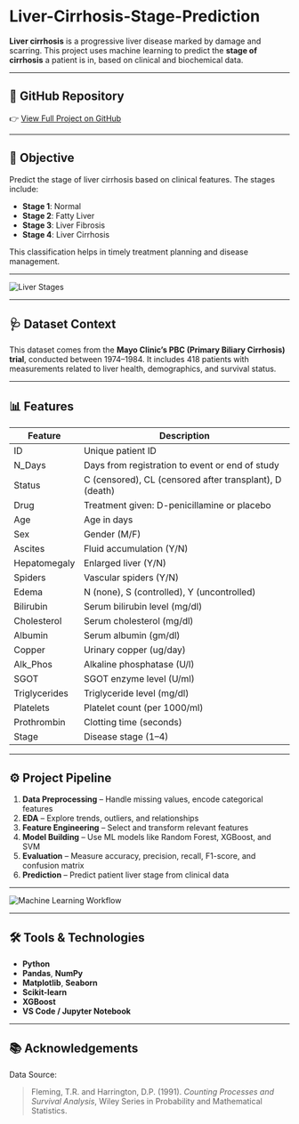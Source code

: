 
# Liver-Cirrhosis-Stage-Prediction

**Liver cirrhosis** is a progressive liver disease marked by damage and scarring. This project uses machine learning to predict the **stage of cirrhosis** a patient is in, based on clinical and biochemical data.

---

## 🔗 GitHub Repository

👉 [View Full Project on GitHub](https://github.com/Rajithareddy05/liver-cirrhosis-prediction)

---

## 🎯 Objective

Predict the stage of liver cirrhosis based on clinical features. The stages include:

* **Stage 1**: Normal
* **Stage 2**: Fatty Liver
* **Stage 3**: Liver Fibrosis
* **Stage 4**: Liver Cirrhosis

This classification helps in timely treatment planning and disease management.

---

![Liver Stages](https://img.freepik.com/free-vector/informative-illustration-stages-liver-disease-leading-cirrhosis_1308-50030.jpg?w=1380&t=st=1719405003~exp=1719405603~hmac=5d11077a0ed6d62289a60ee3cc05f5822151fc8cd88b027d8cb24ebdee6fa6b6)

---

## 🩺 Dataset Context

This dataset comes from the **Mayo Clinic’s PBC (Primary Biliary Cirrhosis) trial**, conducted between 1974–1984. It includes 418 patients with measurements related to liver health, demographics, and survival status.

---

## 📊 Features

| Feature       | Description                                             |
| ------------- | ------------------------------------------------------- |
| ID            | Unique patient ID                                       |
| N_Days        | Days from registration to event or end of study         |
| Status        | C (censored), CL (censored after transplant), D (death) |
| Drug          | Treatment given: D-penicillamine or placebo             |
| Age           | Age in days                                             |
| Sex           | Gender (M/F)                                            |
| Ascites       | Fluid accumulation (Y/N)                                |
| Hepatomegaly  | Enlarged liver (Y/N)                                    |
| Spiders       | Vascular spiders (Y/N)                                  |
| Edema         | N (none), S (controlled), Y (uncontrolled)              |
| Bilirubin     | Serum bilirubin level (mg/dl)                           |
| Cholesterol   | Serum cholesterol (mg/dl)                               |
| Albumin       | Serum albumin (gm/dl)                                   |
| Copper        | Urinary copper (ug/day)                                 |
| Alk_Phos      | Alkaline phosphatase (U/l)                              |
| SGOT          | SGOT enzyme level (U/ml)                                |
| Triglycerides | Triglyceride level (mg/dl)                              |
| Platelets     | Platelet count (per 1000/ml)                            |
| Prothrombin   | Clotting time (seconds)                                 |
| Stage         | Disease stage (1–4)                                     |

---

## ⚙️ Project Pipeline

1. **Data Preprocessing** – Handle missing values, encode categorical features
2. **EDA** – Explore trends, outliers, and relationships
3. **Feature Engineering** – Select and transform relevant features
4. **Model Building** – Use ML models like Random Forest, XGBoost, and SVM
5. **Evaluation** – Measure accuracy, precision, recall, F1-score, and confusion matrix
6. **Prediction** – Predict patient liver stage from clinical data

---

![Machine Learning Workflow](https://cdn.analyticsvidhya.com/wp-content/uploads/2020/03/Pipeline-1024x292.jpg)

---

## 🛠 Tools & Technologies

* **Python**
* **Pandas**, **NumPy**
* **Matplotlib**, **Seaborn**
* **Scikit-learn**
* **XGBoost**
* **VS Code / Jupyter Notebook**

---

## 📚 Acknowledgements

Data Source:

> Fleming, T.R. and Harrington, D.P. (1991).
> *Counting Processes and Survival Analysis*, Wiley Series in Probability and Mathematical Statistics.
